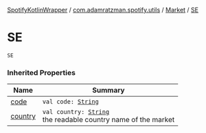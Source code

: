 [SpotifyKotlinWrapper](../../index.md) / [com.adamratzman.spotify.utils](../index.md) / [Market](index.md) / [SE](./-s-e.md)

# SE

`SE`

### Inherited Properties

| Name | Summary |
|---|---|
| [code](code.md) | `val code: `[`String`](https://kotlinlang.org/api/latest/jvm/stdlib/kotlin/-string/index.html) |
| [country](country.md) | `val country: `[`String`](https://kotlinlang.org/api/latest/jvm/stdlib/kotlin/-string/index.html)<br>the readable country name of the market |
